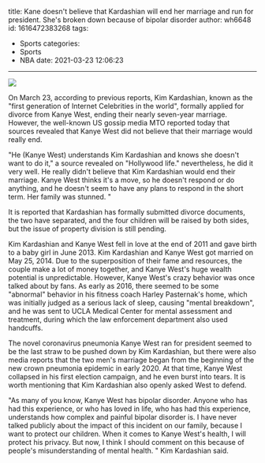 title: Kane doesn't believe that Kardashian will end her marriage and run for president. She's broken down because of bipolar disorder
author: wh6648
id: 1616472383268
tags: 
- Sports
categories: 
- Sports
- NBA
date: 2021-03-23 12:06:23
---
![](https://p7.itc.cn/images01/20210323/48ace8fb3f0847d1a80c3ad256d1c881.jpeg)


On March 23, according to previous reports, Kim Kardashian, known as the "first generation of Internet Celebrities in the world", formally applied for divorce from Kanye West, ending their nearly seven-year marriage. However, the well-known US gossip media MTO reported today that sources revealed that Kanye West did not believe that their marriage would really end.

"He (Kanye West) understands Kim Kardashian and knows she doesn't want to do it," a source revealed on "Hollywood life." nevertheless, he did it very well. He really didn't believe that Kim Kardashian would end their marriage. Kanye West thinks it's a move, so he doesn't respond or do anything, and he doesn't seem to have any plans to respond in the short term. Her family was stunned. "

It is reported that Kardashian has formally submitted divorce documents, the two have separated, and the four children will be raised by both sides, but the issue of property division is still pending.

Kim Kardashian and Kanye West fell in love at the end of 2011 and gave birth to a baby girl in June 2013. Kim Kardashian and Kanye West got married on May 25, 2014. Due to the superposition of their fame and resources, the couple make a lot of money together, and Kanye West's huge wealth potential is unpredictable. However, Kanye West's crazy behavior was once talked about by fans. As early as 2016, there seemed to be some "abnormal" behavior in his fitness coach Harley Pasternak's home, which was initially judged as a serious lack of sleep, causing "mental breakdown", and he was sent to UCLA Medical Center for mental assessment and treatment, during which the law enforcement department also used handcuffs.

The novel coronavirus pneumonia Kanye West ran for president seemed to be the last straw to be pushed down by Kim Kardashian, but there were also media reports that the two men's marriage began from the beginning of the new crown pneumonia epidemic in early 2020. At that time, Kanye West collapsed in his first election campaign, and he even burst into tears. It is worth mentioning that Kim Kardashian also openly asked West to defend.

"As many of you know, Kanye West has bipolar disorder. Anyone who has had this experience, or who has loved in life, who has had this experience, understands how complex and painful bipolar disorder is. I have never talked publicly about the impact of this incident on our family, because I want to protect our children. When it comes to Kanye West's health, I will protect his privacy. But now, I think I should comment on this because of people's misunderstanding of mental health. " Kim Kardashian said.


